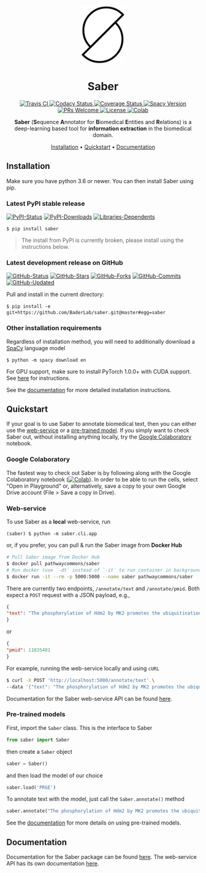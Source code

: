 <p align="center">
<img src="docs/img/saber_logo.png", style="height:150px">
</p>

<h1 align="center">
Saber
</h1>

<p align="center">
<a href="https://travis-ci.org/BaderLab/saber">
<img src="https://travis-ci.org/BaderLab/saber.svg?branch=master" alt="Travis CI">
</a>
<a href="https://www.codacy.com/app/JohnGiorgi/Saber?utm_source=github.com&amp;utm_medium=referral&amp;utm_content=BaderLab/saber&amp;utm_campaign=Badge_Grade">
<img src="https://api.codacy.com/project/badge/Grade/d122e87152d84f959ee6d97b71d616cb" alt='Codacy Status'/>
</a>
<a href='https://coveralls.io/github/BaderLab/saber?branch=master'>
<img src='https://coveralls.io/repos/github/BaderLab/saber/badge.svg?branch=master' alt='Coverage Status'/>
</a>
<a href='https://spacy.io'>
<img src='https://img.shields.io/badge/spaCy-v2-09a3d5.svg' alt='Spacy Version'/>
</a>
<a href='http://makeapullrequest.com'>
<img src='https://img.shields.io/badge/PRs-welcome-blue.svg?style=shields' alt='PRs Welcome'/>
</a>
<a href='https://opensource.org/licenses/MIT'>
<img src='https://img.shields.io/badge/License-MIT-blue.svg' alt='License'/>
</a>
<a href='https://colab.research.google.com/drive/1WD7oruVuTo6p_908MQWXRBdLF3Vw2MPo'>
<img src='https://img.shields.io/badge/launch-Google%20Colab-orange.svg' alt='Colab'/>
</a>
</p>

<p align="center"><b>Saber</b> (<b>S</b>equence <b>A</b>nnotator for <b>B</b>iomedical <b>E</b>ntities and <b>R</b>elations) is a deep-learning based tool for <b>information extraction</b> in the biomedical domain.</p>

<p align="center">
<a href="#installation">Installation</a> •
<a href="#quickstart">Quickstart</a> •
<a href="#documentation">Documentation</a>
</p>

## Installation

Make sure you have python 3.6 or newer. You can then install Saber using pip. 

### Latest PyPI stable release

[![PyPI-Status](https://img.shields.io/pypi/v/saber.svg?colorB=blue)](https://pypi.org/project/saber/)
[![PyPI-Downloads](https://img.shields.io/pypi/dm/saber.svg?colorB=blue&logo=python&logoColor=white)](https://pypi.org/project/saber)
[![Libraries-Dependents](https://img.shields.io/librariesio/dependent-repos/pypi/saber.svg?colorB=blue&logo=koding&logoColor=white)](https://github.com/baderlab/saber/network/dependents)

```
$ pip install saber
```

> The install from PyPI is currently broken, please install using the instructions below.

### Latest development release on GitHub

[![GitHub-Status](https://img.shields.io/github/tag-date/baderlab/saber.svg?logo=github)](https://github.com/baderlab/saber/releases)
[![GitHub-Stars](https://img.shields.io/github/stars/baderlab/saber.svg?logo=github&label=stars)](https://github.com/baderlab/saber/stargazers)
[![GitHub-Forks](https://img.shields.io/github/forks/baderlab/saber.svg?colorB=blue&logo=github&logoColor=white)](https://github.com/BaderLab/saber/network/members)
[![GitHub-Commits](https://img.shields.io/github/commit-activity/y/baderlab/saber.svg?logo=git&logoColor=white)](https://github.com/baderlab/saber/graphs/commit-activity)
[![GitHub-Updated](https://img.shields.io/github/last-commit/baderlab/saber.svg?colorB=blue&logo=github)](https://github.com/baderlab/saber/pulse)

Pull and install in the current directory:

```
$ pip install -e git+https://github.com/BaderLab/saber.git@master#egg=saber
```

### Other installation requirements

Regardless of installation method, you will need to additionally download a [SpaCy](https://spacy.io/usage) language model

```
$ python -m spacy download en
```

For GPU support, make sure to install PyTorch 1.0.0+ with CUDA support. See [here](https://pytorch.org/get-started/locally/) for instructions.

See the [documentation](https://baderlab.github.io/saber/installation/) for more detailed installation instructions.

## Quickstart

If your goal is to use Saber to annotate biomedical text, then you can either use the [web-service](#web-service) or a [pre-trained model](#pre-trained-models). If you simply want to check Saber out, without installing anything locally, try the [Google Colaboratory](#google-colaboratory) notebook.

### Google Colaboratory

The fastest way to check out Saber is by following along with the Google Colaboratory notebook ([![Colab](https://img.shields.io/badge/launch-Google%20Colab-orange.svg)](https://colab.research.google.com/drive/1WD7oruVuTo6p_908MQWXRBdLF3Vw2MPo)). In order to be able to run the cells, select "Open in Playground" or, alternatively, save a copy to your own Google Drive account (File > Save a copy in Drive).

### Web-service

To use Saber as a **local** web-service, run

```
(saber) $ python -m saber.cli.app
```

or, if you prefer, you can pull & run the Saber image from **Docker Hub**

```sh
# Pull Saber image from Docker Hub
$ docker pull pathwaycommons/saber
# Run docker (use `-dt` instead of `-it` to run container in background)
$ docker run -it --rm -p 5000:5000 --name saber pathwaycommons/saber
```

There are currently two endpoints, `/annotate/text` and `/annotate/pmid`. Both expect a `POST` request with a JSON payload, e.g.,

```json
{
"text": "The phosphorylation of Hdm2 by MK2 promotes the ubiquitination of p53."
}
```

or

```json
{
"pmid": 11835401
}
```

For example, running the web-service locally and using `cURL`

```sh
$ curl -X POST 'http://localhost:5000/annotate/text' \
--data '{"text": "The phosphorylation of Hdm2 by MK2 promotes the ubiquitination of p53."}'
```

Documentation for the Saber web-service API can be found [here](https://baderlab.github.io/saber-api-docs/).

### Pre-trained models

First, import the `Saber` class. This is the interface to Saber

```python
from saber import Saber
```

then create a `Saber` object

```python
saber = Saber()
```

and then load the model of our choice

```python
saber.load('PRGE')
```

To annotate text with the model, just call the `Saber.annotate()` method

```python
saber.annotate("The phosphorylation of Hdm2 by MK2 promotes the ubiquitination of p53.")
```
See the [documentation](https://baderlab.github.io/saber/quick_start/#pre-trained-models) for more details on using pre-trained models.

## Documentation

Documentation for the Saber package can be found [here](https://baderlab.github.io/saber/). The web-service API has its own documentation [here](https://baderlab.github.io/saber-api-docs/#introduction).
